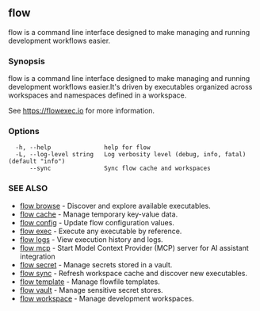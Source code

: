 ## flow

flow is a command line interface designed to make managing and running development workflows easier.

### Synopsis

flow is a command line interface designed to make managing and running development workflows easier.It's driven by executables organized across workspaces and namespaces defined in a workspace.

See https://flowexec.io for more information.

### Options

```
  -h, --help               help for flow
  -L, --log-level string   Log verbosity level (debug, info, fatal) (default "info")
      --sync               Sync flow cache and workspaces
```

### SEE ALSO

* [flow browse](flow_browse.md)	 - Discover and explore available executables.
* [flow cache](flow_cache.md)	 - Manage temporary key-value data.
* [flow config](flow_config.md)	 - Update flow configuration values.
* [flow exec](flow_exec.md)	 - Execute any executable by reference.
* [flow logs](flow_logs.md)	 - View execution history and logs.
* [flow mcp](flow_mcp.md)	 - Start Model Context Provider (MCP) server for AI assistant integration
* [flow secret](flow_secret.md)	 - Manage secrets stored in a vault.
* [flow sync](flow_sync.md)	 - Refresh workspace cache and discover new executables.
* [flow template](flow_template.md)	 - Manage flowfile templates.
* [flow vault](flow_vault.md)	 - Manage sensitive secret stores.
* [flow workspace](flow_workspace.md)	 - Manage development workspaces.

